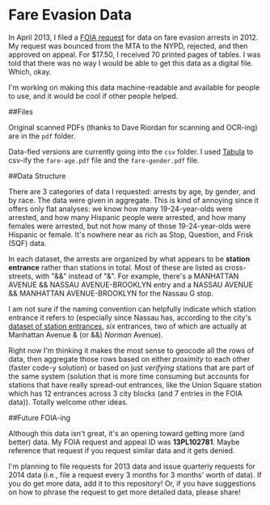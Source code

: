 Fare Evasion Data
=================

In April 2013, I filed a [FOIA request](https://www.muckrock.com/foi/new-york-city-17/fare-evasion-data-4975/) for data on fare evasion arrests in 2012. My request was bounced from the MTA to the NYPD, rejected, and then approved on appeal. For $17.50, I received 70 printed pages of tables. I was told that there was no way I would be able to get this data as a digital file. Which, okay. 

I'm working on making this data machine-readable and available for people to use, and it would be cool if other people helped.

##Files

Original scanned PDFs (thanks to Dave Riordan for scanning and OCR-ing) are in the `pdf` folder. 

Data-fied versions are currently going into the `csv` folder. I used [Tabula](tabula.nerdpower.org)
to csv-ify the `fare-age.pdf` file and the `fare-gender.pdf` file. 

##Data Structure

There are 3 categories of data I requested: arrests by age, by gender, and by race. The data were given in aggregate. This is kind of annoying since it offers only flat analyses: we know how many 19-24-year-olds were arrested, and how many Hispanic people were arrested, and how many females were arrested, but not how many of those 19-24-year-olds were Hispanic or female. It's nowhere near as rich as Stop, Question, and Frisk (SQF) data. 

In each dataset, the arrests are organized by what appears to be **station entrance** rather than stations in total. Most of these are listed as cross-streets, with "&&" instead of "&". For example, there's a MANHATTAN AVENUE && NASSAU AVENUE-BROOKLYN entry and a NASSAU AVENUE && MANHATTAN AVENUE-BROOKLYN for the Nassau G stop. 

I am not sure if the naming convention can helpfully indicate which station entrance it refers to (especially since Nassau has, according to the city's [dataset of station entrances](https://data.cityofnewyork.us/Transportation/Subway-Entrances/drex-xx56), *six* entrances, two of which are actually at Manhattan Avenue & (or &&) *Norman* Avenue). 

Right now I'm thinking it makes the most sense to geocode all the rows of data, then aggregate those rows based on either *proximity* to each other (faster code-y solution) or based on just *verifying* stations that are part of the same system (solution that is more time consuming but accounts for stations that have really spread-out entrances, like the Union Square station which has 12 entrances across 3 city blocks (and 7 entries in the FOIA data)). Totally welcome other ideas. 

##Future FOIA-ing

Although this data isn't great, it's an opening toward getting more (and better) data. My FOIA request and appeal ID was **13PL102781**. Maybe reference that request if you request similar data and it gets denied. 

I'm planning to file requests for 2013 data and issue quarterly requests for 2014 data (i.e., file a request every 3 months for 3 months' worth of data). If you do get more data, add it to this repository! Or, if you have suggestions on how to phrase the request to get more detailed data, please share!

